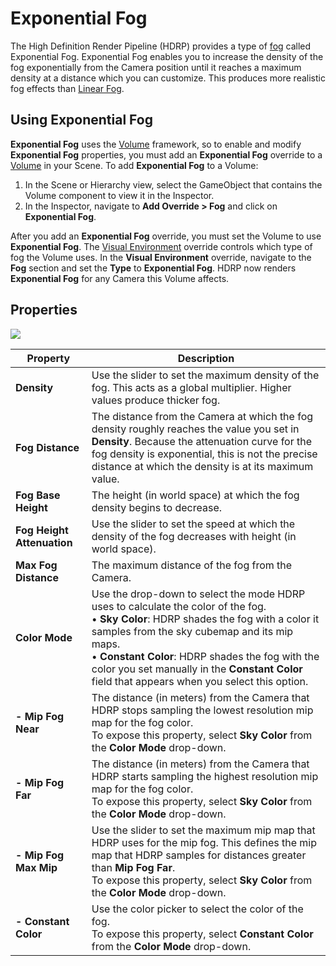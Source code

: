 # Exponential Fog

The High Definition Render Pipeline (HDRP) provides a type of [fog](HDRP-Features.html#FogOverview.html) called Exponential Fog. Exponential Fog enables you to increase the density of the fog exponentially from the Camera position until it reaches a maximum density at a distance which you can customize. This produces more realistic fog effects than [Linear Fog](Override-Linear-Fog.html).

## Using Exponential Fog

**Exponential Fog** uses the [Volume](Volumes.html) framework, so to enable and modify **Exponential Fog** properties, you must add an **Exponential Fog** override to a [Volume](Volumes.html) in your Scene. To add **Exponential Fog** to a Volume:

1. In the Scene or Hierarchy view, select the GameObject that contains the Volume component to view it in the Inspector.
2. In the Inspector, navigate to **Add Override > Fog** and click on **Exponential Fog**.

After you add an **Exponential Fog** override, you must set the Volume to use **Exponential Fog**. The [Visual Environment](Override-Visual-Environment.html) override controls which type of fog the Volume uses. In the **Visual Environment** override, navigate to the **Fog** section and set the **Type** to **Exponential Fog**. HDRP now renders **Exponential Fog** for any Camera this Volume affects.

## Properties

![](Images/Override-ExponentialFog1.png)

| **Property**               | **Description**                                              |
| -------------------------- | ------------------------------------------------------------ |
| **Density**                | Use the slider to set the maximum density of the fog. This acts as a global multiplier. Higher values produce thicker fog. |
| **Fog Distance**           | The distance from the Camera at which the fog density roughly reaches the value you set in **Density**. Because the attenuation curve for the fog density is exponential, this is not the precise distance at which the density is at its maximum value. |
| **Fog Base Height**        | The height (in world space) at which the fog density begins to decrease. |
| **Fog Height Attenuation** | Use the slider to set the speed at which the density of the fog decreases with height (in world space). |
| **Max Fog Distance**       | The maximum distance of the fog from the Camera.             |
| **Color Mode**             | Use the drop-down to select the mode HDRP uses to calculate the color of the fog.<br />&#8226; **Sky Color**: HDRP shades the fog with a color it samples from the sky cubemap and its mip maps.<br />&#8226; **Constant Color**: HDRP shades the fog with the color you set manually in the **Constant Color** field that appears when you select this option. |
| **- Mip Fog Near**    | The distance (in meters) from the Camera that HDRP stops sampling the lowest resolution mip map for the fog color.<br />To expose this property, select **Sky Color** from the **Color Mode** drop-down. |
| **- Mip Fog Far**     | The distance (in meters) from the Camera that HDRP starts sampling the highest resolution mip map for the fog color.<br />To expose this property, select **Sky Color** from the **Color Mode** drop-down. |
| **- Mip Fog Max Mip** | Use the slider to set the maximum mip map that HDRP uses for the mip fog. This defines the mip map that HDRP samples for distances greater than **Mip Fog Far**.<br />To expose this property, select **Sky Color** from the **Color Mode** drop-down. |
| **- Constant Color**  | Use the color picker to select the color of the fog.<br />To expose this property, select **Constant Color** from the **Color Mode** drop-down. |
